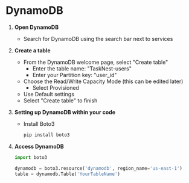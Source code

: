 # DynamoDB

1. **Open DynamoDB**
   - Search for DynamoDB using the search bar next to services

2. **Create a table**
   - From the DynamoDB welcome page, select "Create table"
     - Enter the table name: "TaskNest-users"
     - Enter your Partition key: "user_id"
   - Choose the Read/Write Capacity Mode (this can be edited later)
     - Select Provisioned
   - Use Default settings
   - Select "Create table" to finish

3. **Setting up DynamoDB within your code**
   - Install Boto3

     ```bash
     pip install boto3
     ```

4. **Access DynamoDB**

   ```python
   import boto3
   
   dynamodb = boto3.resource('dynamodb', region_name='us-east-1')
   table = dynamodb.Table('YourTableName')
